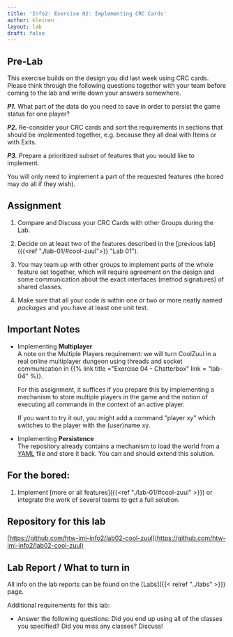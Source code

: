 ```yaml
---
title: 'Info2: Exercise 02: Implementing CRC Cards'
author: kleinen
layout: lab
draft: false
---
```


## Pre-Lab

This exercise builds on the design you did last week using CRC cards. Please think through the following questions together with your team before coming to the lab and write down your answers somewhere.

***P1.*** What part of the data do you need to save in order to persist the game status for one player?

***P2.***  Re-consider your CRC cards and sort the requirements in sections that should be implemented together,
e.g. because they all deal with Items or with Exits.

***P3.*** Prepare a prioritized subset of features that you would like to implement.

You will only need to implement a part of the requested features (the bored may do all if they wish).

## Assignment

1. Compare and Discuss your CRC Cards with other Groups during the Lab.

2. Decide on at least two of the features described in the [previous lab]({{<ref "./lab-01/#cool-zuul">}} "Lab 01").

3. You may team up with other groups to implement parts of the whole feature set together, which will
   require agreement on the design and some communication about the exact interfaces (method signatures) of
   shared classes.

4. Make sure that all your code is within one or two or more neatly named *packages* and you have at least one unit test.

## Important Notes

- Implementing **Multiplayer**  
  A note on the Multiple Players requirement: we will turn CoolZuul in a real
  online multiplayer dungeon using threads and socket communication in
  {{% link title ="Exercise 04 - Chatterbox" link = "lab-04" %}}.  

  For this assignment, it suffices if you prepare this by implementing a
  mechanism to store multiple players in the game and the notion of executing
  all commands in the context of an active player.  

  If you want to try it out, you might add a command "player xy" which switches
  to the player with the (user)name xy.

- Implementing **Persistence**  
  The repository already contains a mechanism to load the world from a [YAML](https://en.wikipedia.org/wiki/YAML)
  file and store it back. You can and should extend this solution.

## For the bored:

1. Implement [more or all features]({{<ref "./lab-01/#cool-zuul" >}}) or integrate
   the work of several teams to get a full solution.

## Repository for this lab

[https://github.com/htw-imi-info2/lab02-cool-zuul](https://github.com/htw-imi-info2/lab02-cool-zuul)

## Lab Report / What to turn in
All info on the lab reports can be found on the [Labs]({{< relref "../labs" >}}) page.

Additional requirements for this lab:
* Answer the following questions: Did you end up using all of the classes you specified? Did you miss any classes? Discuss!
